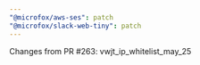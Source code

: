 ```yaml
---
"@microfox/aws-ses": patch
"@microfox/slack-web-tiny": patch
---
```


Changes from PR #263: vwjt_ip_whitelist_may_25
